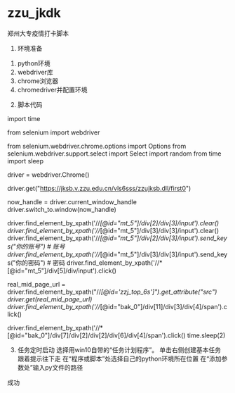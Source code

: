 # zzu_jkdk
郑州大专疫情打卡脚本


1. 环境准备
1) python环境
2) webdriver库
3) chrome浏览器
4) chromedriver并配置环境   



2. 脚本代码

import time

from selenium import webdriver

from selenium.webdriver.chrome.options import Options
from selenium.webdriver.support.select import Select
import random
from time import sleep


driver = webdriver.Chrome()

driver.get("https://jksb.v.zzu.edu.cn/vls6sss/zzujksb.dll/first0")


now_handle = driver.current_window_handle
driver.switch_to.window(now_handle)

driver.find_element_by_xpath('//*[@id="mt_5"]/div[2]/div[3]/input').clear()
driver.find_element_by_xpath('//*[@id="mt_5"]/div[3]/div[3]/input').clear()
driver.find_element_by_xpath('//*[@id="mt_5"]/div[2]/div[3]/input').send_keys("你的账号")	# 账号
driver.find_element_by_xpath('//*[@id="mt_5"]/div[3]/div[3]/input').send_keys("你的密码")	# 密码
driver.find_element_by_xpath('//*[@id="mt_5"]/div[5]/div/input').click()


real_mid_page_url = driver.find_element_by_xpath("//*[@id='zzj_top_6s']").get_attribute("src")
driver.get(real_mid_page_url)
driver.find_element_by_xpath('//*[@id="bak_0"]/div[11]/div[3]/div[4]/span').click()

driver.find_element_by_xpath('//*[@id="bak_0"]/div[7]/div[2]/div[2]/div[6]/div[4]/span').click()
time.sleep(2)













3. 任务定时启动
选择用win10自带的“任务计划程序”。
单击右侧创建基本任务
跟着提示往下走
在“程序或脚本”处选择自己的python环境所在位置
在“添加参数处”输入py文件的路径

成功

